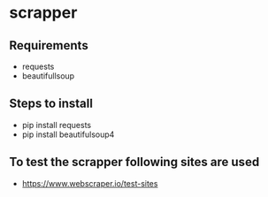 # scrapper

## Requirements
- requests
- beautifullsoup

## Steps to install
- pip install requests
- pip install beautifulsoup4

## To test the scrapper following sites are used
- https://www.webscraper.io/test-sites